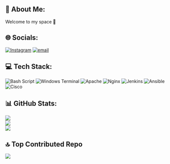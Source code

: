 ## 💫 About Me:
Welcome to my space 👋


## 🌐 Socials:
[![Instagram](https://img.shields.io/badge/Instagram-%23E4405F.svg?logo=Instagram&logoColor=white)](https://instagram.com/richardoarf) [![email](https://img.shields.io/badge/Email-D14836?logo=gmail&logoColor=white)](mailto:richardoarif15@gmail.com) 

## 💻 Tech Stack:
![Bash Script](https://img.shields.io/badge/bash_script-%23121011.svg?style=for-the-badge&logo=gnu-bash&logoColor=white) ![Windows Terminal](https://img.shields.io/badge/Windows%20Terminal-%234D4D4D.svg?style=for-the-badge&logo=windows-terminal&logoColor=white) ![Apache](https://img.shields.io/badge/apache-%23D42029.svg?style=for-the-badge&logo=apache&logoColor=white) ![Nginx](https://img.shields.io/badge/nginx-%23009639.svg?style=for-the-badge&logo=nginx&logoColor=white) ![Jenkins](https://img.shields.io/badge/jenkins-%232C5263.svg?style=for-the-badge&logo=jenkins&logoColor=white) ![Ansible](https://img.shields.io/badge/ansible-%231A1918.svg?style=for-the-badge&logo=ansible&logoColor=white) ![Cisco](https://img.shields.io/badge/cisco-%23049fd9.svg?style=for-the-badge&logo=cisco&logoColor=black)
## 📊 GitHub Stats:
![](https://github-readme-stats.vercel.app/api?username=richardoarif&theme=codeSTACKr&hide_border=false&include_all_commits=false&count_private=true)<br/>
![](https://nirzak-streak-stats.vercel.app/?user=richardoarif&theme=codeSTACKr&hide_border=true)<br/>
![](https://github-readme-stats.vercel.app/api/top-langs/?username=richardoarif&theme=codeSTACKr&hide_border=true&include_all_commits=false&count_private=false&layout=compact)

## 🔝 Top Contributed Repo
![](https://github-contributor-stats.vercel.app/api?username=richardoarif&limit=5&theme=codeSTACKr&combine_all_yearly_contributions=true&hide_border=true)

<!-- Proudly created with GPRM ( https://gprm.itsvg.in ) -->
